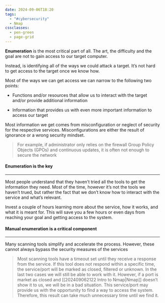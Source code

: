 ```yaml
---
date: 2024-09-06T18:20
tags:
  - "#cybersecurity"
  - Nmap
cssclasses:
  - pen-green
  - page-grid
---
```

**Enumeration** is the most critical part of all. The art, the difficulty and the goal are not to gain access to our target computer. 

Instead, is identifying all of the ways we could attack a target. It’s not hard to get access to the target once we know how. 

Most of the ways we can get access we can narrow to the following two points:

- Functions and/or resources that allow us to interact with the target and/or provide additional information

- Information that provides us with even more important information to access our target

Most information we get comes from misconfiguration or neglect of security for the respective services. Misconfigurations are either the result of ignorance or a wrong security mindset.

>For example, if administrator only relies on the firewall Group Policy Objects (GPOs) and continuous updates, it is often not enough to secure the network

#### Enumeration is the key
***
Most people understand that they haven’t tried all the tools to get the information they need. Most of the time, however it’s not the tools we haven’t trued, but rather the fact that we don’t know how to interact with the service and what’s relevant.

Invest a couple of hours learning more about the service, how it works, and what it is meant for. This will save you a few hours or even days from reaching your goal and getting access to the system.

#### Manual enumeration is a critical component
***
Many scanning tools simplify and accelerate the process. However, these cannot always bypass the security measures of the services

>Most scanning tools have a timeout set until they receive a response from the service. If this tool does not respond within a specific time, the service/port will be marked as closed, filtered or unknown. In the last two cases we will still be able to work with it. However, if a port is market as closed and [[202409062122 Intro to Nmap|Nmap]] doesn’t show it to us, we will be in a bad situation. This service/port may provide us with the opportunity to find a way to access the system. Therefore, this result can take much unnecessary time until we find it.
